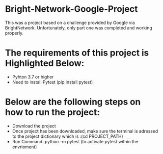 # Bright-Network-Google-Project
This was a project based on a challenge provided by Google via BrightNetwork. Unfortunately, only part one was completed and working properly. 
# The requirements of this project is Highlighted Below:
- Pyhton 3.7 or higher
- Need to install Pytest (pip install pytest)
# Below are the following steps on how to run the project:
- Download the project
- Once project has been downloaded, make sure the terminal is adressed to the project dictionary which is :(cd PROJECT_PATH)
- Run Command: python -m pytest (to activate pytest within the envrioment)
